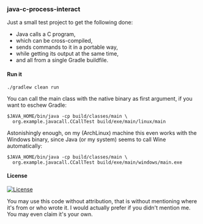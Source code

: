 
### java-c-process-interact

Just a small test project to get the following done:

* Java calls a C program,
* which can be cross-compiled,
* sends commands to it in a portable way,
* while getting its output at the same time,
* and all from a single Gradle buildfile.

#### Run it

```
./gradlew clean run
```

You can call the main class with the native binary as first argument, if you
want to eschew Gradle:

```
$JAVA_HOME/bin/java -cp build/classes/main \
  org.example.javacall.CCallTest build/exe/main/linux/main
```

Astonishingly enough, on my (ArchLinux) machine this even works with the
Windows binary, since Java (or my system) seems to call Wine automatically:

```
$JAVA_HOME/bin/java -cp build/classes/main \
  org.example.javacall.CCallTest build/exe/main/windows/main.exe
```


#### License
[![License
](https://img.shields.io/github/license/grandchild/java-c-process-interact.svg)
](https://creativecommons.org/publicdomain/zero/1.0/)

You may use this code without attribution, that is without mentioning where
it's from or who wrote it. I would actually prefer if you didn't mention me.
You may even claim it's your own.
